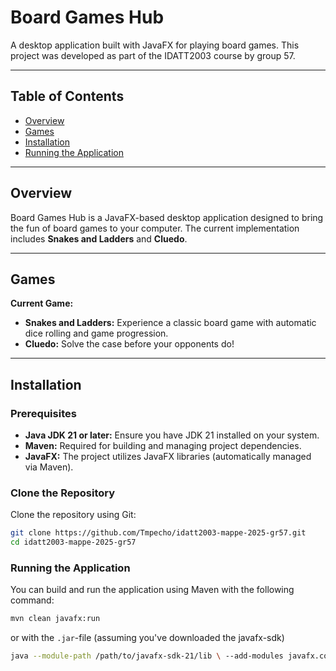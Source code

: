 # Board Games Hub

A desktop application built with JavaFX for playing board games. This project was developed as part of the IDATT2003 course by group 57.

---

## Table of Contents
- [Overview](#overview)
- [Games](#games)
- [Installation](#installation)
- [Running the Application](#running-the-application)

---

## Overview

Board Games Hub is a JavaFX-based desktop application designed to bring the fun of board games to your computer. The current implementation includes **Snakes and Ladders** and **Cluedo**.

---

## Games

**Current Game:**
- **Snakes and Ladders:** Experience a classic board game with automatic dice rolling and game progression.
-  **Cluedo:** Solve the case before your opponents do!

---

## Installation

### Prerequisites

- **Java JDK 21 or later:** Ensure you have JDK 21 installed on your system.
- **Maven:** Required for building and managing project dependencies.
- **JavaFX:** The project utilizes JavaFX libraries (automatically managed via Maven).

### Clone the Repository

Clone the repository using Git:

```bash
git clone https://github.com/Tmpecho/idatt2003-mappe-2025-gr57.git
cd idatt2003-mappe-2025-gr57
```

### Running the Application

You can build and run the application using Maven with the following command:

```bash
mvn clean javafx:run
```

or with the `.jar`-file (assuming you've downloaded the javafx-sdk)
```bash
java --module-path /path/to/javafx-sdk-21/lib \ --add-modules javafx.controls \ -jar boardgame-21.jar
```
